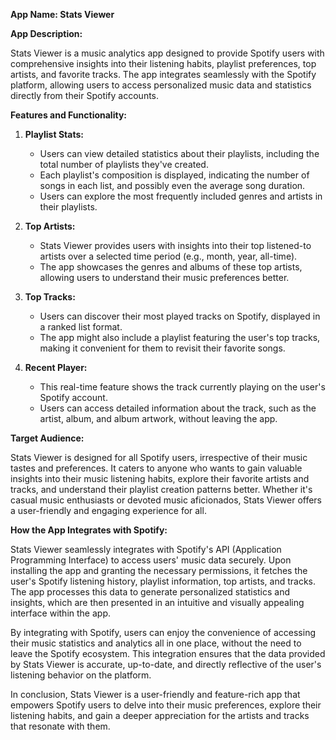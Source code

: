 **App Name: Stats Viewer**

**App Description:**

Stats Viewer is a music analytics app designed to provide Spotify users with comprehensive insights into their listening habits, playlist preferences, top artists, and favorite tracks. The app integrates seamlessly with the Spotify platform, allowing users to access personalized music data and statistics directly from their Spotify accounts.

**Features and Functionality:**

1. **Playlist Stats:**

    - Users can view detailed statistics about their playlists, including the total number of playlists they've created.
    - Each playlist's composition is displayed, indicating the number of songs in each list, and possibly even the average song duration.
    - Users can explore the most frequently included genres and artists in their playlists.

2. **Top Artists:**

    - Stats Viewer provides users with insights into their top listened-to artists over a selected time period (e.g., month, year, all-time).
    - The app showcases the genres and albums of these top artists, allowing users to understand their music preferences better.

3. **Top Tracks:**

    - Users can discover their most played tracks on Spotify, displayed in a ranked list format.
    - The app might also include a playlist featuring the user's top tracks, making it convenient for them to revisit their favorite songs.

4. **Recent Player:**

    - This real-time feature shows the track currently playing on the user's Spotify account.
    - Users can access detailed information about the track, such as the artist, album, and album artwork, without leaving the app.

**Target Audience:**

Stats Viewer is designed for all Spotify users, irrespective of their music tastes and preferences. It caters to anyone who wants to gain valuable insights into their music listening habits, explore their favorite artists and tracks, and understand their playlist creation patterns better. Whether it's casual music enthusiasts or devoted music aficionados, Stats Viewer offers a user-friendly and engaging experience for all.

**How the App Integrates with Spotify:**

Stats Viewer seamlessly integrates with Spotify's API (Application Programming Interface) to access users' music data securely. Upon installing the app and granting the necessary permissions, it fetches the user's Spotify listening history, playlist information, top artists, and tracks. The app processes this data to generate personalized statistics and insights, which are then presented in an intuitive and visually appealing interface within the app.

By integrating with Spotify, users can enjoy the convenience of accessing their music statistics and analytics all in one place, without the need to leave the Spotify ecosystem. This integration ensures that the data provided by Stats Viewer is accurate, up-to-date, and directly reflective of the user's listening behavior on the platform.

In conclusion, Stats Viewer is a user-friendly and feature-rich app that empowers Spotify users to delve into their music preferences, explore their listening habits, and gain a deeper appreciation for the artists and tracks that resonate with them.
